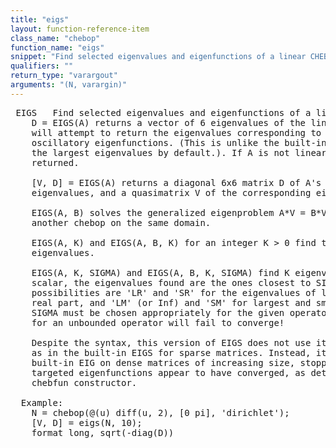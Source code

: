 ```yaml
---
title: "eigs"
layout: function-reference-item
class_name: "chebop"
function_name: "eigs"
snippet: "Find selected eigenvalues and eigenfunctions of a linear CHEBOP."
qualifiers: ""
return_type: "varargout"
arguments: "(N, varargin)"
---
```


<pre class="help-text"> EIGS   Find selected eigenvalues and eigenfunctions of a linear CHEBOP.
    D = EIGS(A) returns a vector of 6 eigenvalues of the linear CHEBOP A. EIGS
    will attempt to return the eigenvalues corresponding to the least
    oscillatory eigenfunctions. (This is unlike the built-in EIGS, which returns
    the largest eigenvalues by default.). If A is not linear, an error is
    returned.
 
    [V, D] = EIGS(A) returns a diagonal 6x6 matrix D of A's least oscillatory
    eigenvalues, and a quasimatrix V of the corresponding eigenfunctions.
 
    EIGS(A, B) solves the generalized eigenproblem A*V = B*V*D, where B is
    another chebop on the same domain.
 
    EIGS(A, K) and EIGS(A, B, K) for an integer K > 0 find the K smoothest
    eigenvalues.
 
    EIGS(A, K, SIGMA) and EIGS(A, B, K, SIGMA) find K eigenvalues. If SIGMA is a
    scalar, the eigenvalues found are the ones closest to SIGMA. Other
    possibilities are 'LR' and 'SR' for the eigenvalues of largest and smallest
    real part, and 'LM' (or Inf) and 'SM' for largest and smallest magnitude.
    SIGMA must be chosen appropriately for the given operator; for example, 'LM'
    for an unbounded operator will fail to converge!
 
    Despite the syntax, this version of EIGS does not use iterative methods
    as in the built-in EIGS for sparse matrices. Instead, it uses the
    built-in EIG on dense matrices of increasing size, stopping when the 
    targeted eigenfunctions appear to have converged, as determined by the
    chebfun constructor.
 
  Example:
    N = chebop(@(u) diff(u, 2), [0 pi], 'dirichlet');
    [V, D] = eigs(N, 10);
    format long, sqrt(-diag(D))  
